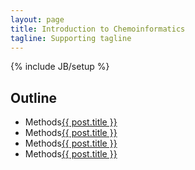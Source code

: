 ```yaml
---
layout: page
title: Introduction to Chemoinformatics
tagline: Supporting tagline
---
```

{% include JB/setup %}

## Outline
<ul>
    	<li>Methods<a href="{{ BASE_PATH }}{{ post.url }}">{{ post.title }}</a></li>
	<li>Methods<a href="{{ BASE_PATH }}{{ post.url }}">{{ post.title }}</a></li>
	<li>Methods<a href="{{ BASE_PATH }}{{ post.url }}">{{ post.title }}</a></li>
	<li>Methods<a href="{{ BASE_PATH }}{{ post.url }}">{{ post.title }}</a></li>
</ul>



